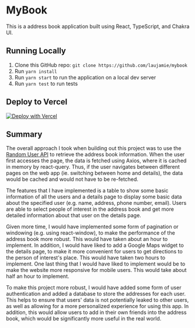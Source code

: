 # MyBook

This is a address book application built using React, TypeScript, and Chakra UI.

## Running Locally

1. Clone this GitHub repo: `git clone https://github.com/laujamie/mybook`
2. Run `yarn install`
3. Run `yarn start` to run the application on a local dev server
4. Run `yarn test` to run tests

## Deploy to Vercel

[![Deploy with Vercel](https://vercel.com/button)](https://vercel.com/new/git/external?repository-url=https%3A%2F%2Fgithub.com%2Flaujamie%2Fmybook.git)


## Summary

The overall approach I took when building out this project was to use the
[Random User API](https://randomuser.me) to retrieve the address book information.
When the user first accesses the page, the data is fetched using Axios, where it
is cached in memory by react-query. Thus, if the user navigates between different
pages on the web app (ie. switching between home and details), the data would be
cached and would not have to be re-fetched.

The features that I have implemented is a table to show some basic information of
all the users and a details page to display some basic data about the specified
user (e.g. name, address, phone number, email). Users are able to select people of
interest in the address book and get more detailed information about that user on
the details page.

Given more time, I would have implemented some form of pagination or windowing (e.g.
using react-window), to make the performance of the address book more robust. This would
have taken about an hour to implement. In addition, I would have liked to add a Google Maps widget
to the details page, to make it more convenient for users to get directions to the person of interest's place.
This would have taken two hours to implement. One last thing that I would have liked to implement
would be to make the website more responsive for mobile users. This would take about half an hour to implement.

To make this project more robust, I would have added some form of user authentication
and added a database to store the addresses for each user. This helps to ensure that users' data is not
potentially leaked to other users, as well as allowing for a more personalized experience for using this app. In addition, this would allow users
to add in their own friends into the address book, which would be significantly more useful in the real world.